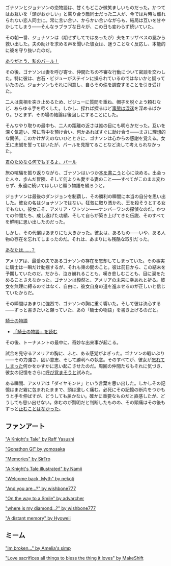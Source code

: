 <!-- title: 騎士の物語 -->
<!-- relationship: No Longer Together -->

ゴナソンとジョナソンの恋物語は、甘くもどこか微笑ましいものだった。かつてはお互いを「頭がおかしい」と罵り合う敵同士だった二人が、今では片時も離れられない恋人同士に。常に言い合い、からかい合いながらも、結局は互いを甘やかしてしまう――そんなラブラブな日々が、この日も変わらず続いていた。

その朝一番、ジョナソンは（期せずしてではあったが）夫をエリザベスの罠から救い出した。夫の助けを求める声を聞いた彼女は、迷うことなく反応し、本能的に彼を守り抜いたのだ。

[ありがとう、私のパール！](#embed:https://www.youtube.com/live/i7g-HJMqZ_E?feature=shared&t=238)

その後、ゴナソンは妻を呼び寄せ、仲間たちの不審な行動について密談を交わした。特に彼は、古石・ビジューがステインに操られているのではないかと疑っていたのだ。ジョナソンもそれに同意し、自らその[件](https://www.youtube.com/live/oygFzGlMT28?feature=shared&t=4034)を調査することを引き受けた。

二人は真相を突き止めるため、ビジューに質問を重ね、帽子を脱ぐよう頼むなど、あらゆる手を尽くした。しかし、探れば探るほど[事態は混迷](https://www.youtube.com/live/oygFzGlMT28?feature=shared&t=4887)を深めるばかり。ひとまず、その場の結論は後回しにすることにした。

そんなやり取りの最中も、二人の距離の近さは誰の目にも明らかだった。互いを深く気遣い、常に背中を預け合い、何かあればすぐに助け合う――まさに理想的な関係。このかけがえのないひとときに、ゴナソンは心からの感謝を覚える。女王に忠誠を誓ってはいたが、パールを見捨てることなど決して考えられなかった。

[君のためなら何でもするよ、パール](#embed:https://www.youtube.com/live/oygFzGlMT28?feature=shared&t=4987)

旅の喧騒を振り返りながら、ゴナソンはいつか[本を書こう](https://www.youtube.com/live/oygFzGlMT28?feature=shared&t=7660)と心に決める。出会った人々、歩んだ冒険、そして何よりも愛する妻のこと――すべてがこのまま変わらず、永遠に続いてほしいと願う物語を綴ろうと。

ジョナソンは最後のダンジョンを制覇し、その勝利の瞬間に本当の自分を思い出した。彼女の名はジョナソンではない。狂気に取り憑かれ、王を殺そうとする女でもない。彼女こそ、アメリア・ワトソン――ナンバーワンの探偵なのだ。かつての仲間たち、成し遂げた功績、そして自らが築き上げてきた伝説、そのすべてを鮮明に思い出したのだった。

しかし、その代償はあまりにも大きかった。彼女は、あるもの――いや、ある人物の存在を忘れてしまったのだ。それは、あまりにも残酷な取引だった。

[あなたは……？](#embed:https://www.youtube.com/live/i7g-HJMqZ_E?feature=shared&t=5989)

アメリアは、最愛の夫であるゴナソンの存在を忘却してしまっていた。その事実に騎士は一瞬だけ動揺するが、それも束の間のこと。彼は前日から、この結末を予期していたのだ。だから、泣き崩れることも、嘆き悲しむことも、目に涙をためることさえなかった。ゴナソンは毅然と、アメリアの未来に幸あれと祈る。彼女を無理に縛るのではなく、自由に、彼女自身の道を進ませるのが正しいと信じていたからだ。

その瞬間はあまりに強烈で、ゴナソンの胸に重く響いた。そして彼は決心する――ずっと書きたいと願っていた、あの「騎士の物語」を書き上げるのだと。

[騎士の物語](#embed:https://www.youtube.com/live/oygFzGlMT28?feature=shared&t=9754)

- [「騎士の物語」を読む](#text:a-knights-tale)

その後、トーナメントの最中に、奇妙な出来事が起こる。

試合を見守るアメリアの胸に、ふと、ある感覚がよぎった。ゴナソンの戦いぶり――その力強さ、固い意志、そして勝利への執念。そのすべてが、彼女が[忘れてしまった](https://www.youtube.com/live/i7g-HJMqZ_E?feature=shared&t=8801)何かをかすかに思い起こさせたのだ。周囲の仲間たちもそれに気づき、彼女の記憶をさらに[呼び覚まそうと](https://www.youtube.com/live/i7g-HJMqZ_E?feature=shared&t=9236)試みた。

ある瞬間、アメリアは「ダイヤモンド」という言葉を思い出した。しかしその記憶はまだ霧に包まれたままで、頭は激しく痛む。必死にその記憶の断片をつかもうと手を伸ばすが、どうしても届かない。確かに重要なものだと直感したが、どうしても思い出せない。休むのが賢明だと判断したものの、その頭痛はその後もずっと[止むことはなかった](https://www.youtube.com/live/i7g-HJMqZ_E?feature=shared&t=9730)。

## ファンアート

["A Knight's Tale" by Raff Yasushi](https://x.com/raffanda_/status/1832103922015822089)

["Gonathon G!" by yomosaka](https://x.com/yomosaka/status/1832146121898221666)

["Memories" by SirTro](https://x.com/sir_tro/status/1832092670191349947)

["A Knight's Tale illustrated" by Namii](https://x.com/NAMIORII/status/1832844940021514601)

["Welcome back, Myth" by nekotj](https://x.com/NekoNyanTJ/status/1832093407843672251)

<!-- calli, gura, ina, kiara -->

["And you are...?" by wishbone777](https://x.com/wishbone777/status/1832198108052382174)

["On the way to a Smile" by advarcher](https://x.com/Anonamos_701/status/1832193120387395757)

["where is my diamond...?" by wishbone777](https://x.com/wishbone777/status/1833889675456786595)

["A distant memory" by Hyoweii](https://x.com/weiiyxn/status/1832322835596927349)

## ミーム

["Im broken..." by Amelia's simp](https://x.com/Amelias_Simp/status/1831917021833077059)

["Love sacrifices all things to bless the thing it loves" by MakeShift](https://x.com/ImpromptuWriter/status/1832535016154501268)
